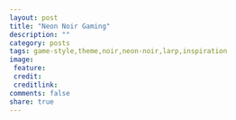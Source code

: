 ```yaml
---
layout: post
title: "Neon Noir Gaming"
description: ""
category: posts
tags: game-style,theme,noir,neon-noir,larp,inspiration
image:
 feature:
 credit:
 creditlink:
comments: false
share: true
---
```

